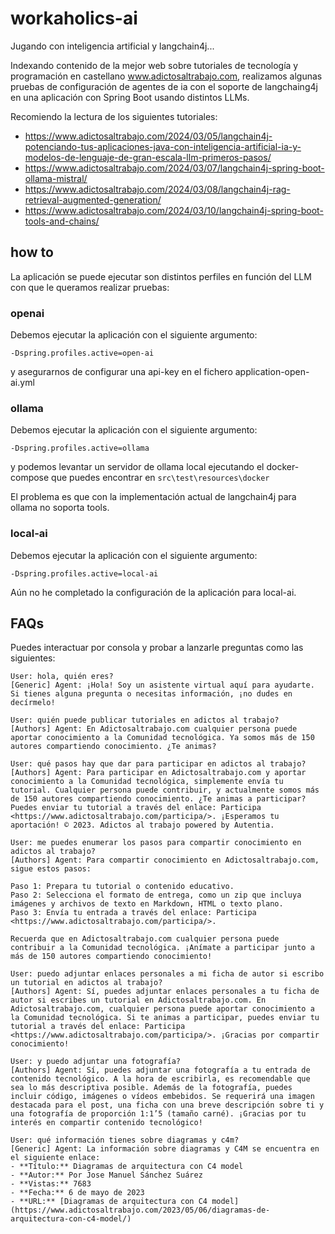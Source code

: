 # workaholics-ai
Jugando con inteligencia artificial y langchain4j...

Indexando contenido de la mejor web sobre tutoriales de tecnología y programación en castellano www.adictosaltrabajo.com, 
realizamos algunas pruebas de configuración de agentes de ia con el soporte de langchaing4j en una aplicación con Spring Boot 
usando distintos LLMs.

Recomiendo la lectura de los siguientes tutoriales:

* https://www.adictosaltrabajo.com/2024/03/05/langchain4j-potenciando-tus-aplicaciones-java-con-inteligencia-artificial-ia-y-modelos-de-lenguaje-de-gran-escala-llm-primeros-pasos/
* https://www.adictosaltrabajo.com/2024/03/07/langchain4j-spring-boot-ollama-mistral/
* https://www.adictosaltrabajo.com/2024/03/08/langchain4j-rag-retrieval-augmented-generation/
* https://www.adictosaltrabajo.com/2024/03/10/langchain4j-spring-boot-tools-and-chains/

## how to

La aplicación se puede ejecutar son distintos perfiles en función del LLM con que le queramos realizar pruebas:

### openai

Debemos ejecutar la aplicación con el siguiente argumento:
```
-Dspring.profiles.active=open-ai
```

y asegurarnos de configurar una api-key en el fichero application-open-ai.yml

### ollama

Debemos ejecutar la aplicación con el siguiente argumento:
```
-Dspring.profiles.active=ollama
```

y podemos levantar un servidor de ollama local ejecutando el docker-compose que puedes encontrar en `src\test\resources\docker`

El problema es que con la implementación actual de langchain4j para ollama no soporta tools.

### local-ai

Debemos ejecutar la aplicación con el siguiente argumento:

```
-Dspring.profiles.active=local-ai
```

Aún no he completado la configuración de la aplicación para local-ai.

## FAQs

Puedes interactuar por consola y probar a lanzarle preguntas como las siguientes:

```
User: hola, quién eres?
[Generic] Agent: ¡Hola! Soy un asistente virtual aquí para ayudarte. Si tienes alguna pregunta o necesitas información, ¡no dudes en decírmelo!

User: quién puede publicar tutoriales en adictos al trabajo?
[Authors] Agent: En Adictosaltrabajo.com cualquier persona puede aportar conocimiento a la Comunidad tecnológica. Ya somos más de 150 autores compartiendo conocimiento. ¿Te animas?

User: qué pasos hay que dar para participar en adictos al trabajo?
[Authors] Agent: Para participar en Adictosaltrabajo.com y aportar conocimiento a la Comunidad tecnológica, simplemente envía tu tutorial. Cualquier persona puede contribuir, y actualmente somos más de 150 autores compartiendo conocimiento. ¿Te animas a participar? Puedes enviar tu tutorial a través del enlace: Participa <https://www.adictosaltrabajo.com/participa/>. ¡Esperamos tu aportación! © 2023. Adictos al trabajo powered by Autentia.

User: me puedes enumerar los pasos para compartir conocimiento en adictos al trabajo?
[Authors] Agent: Para compartir conocimiento en Adictosaltrabajo.com, sigue estos pasos:

Paso 1: Prepara tu tutorial o contenido educativo.
Paso 2: Selecciona el formato de entrega, como un zip que incluya imágenes y archivos de texto en Markdown, HTML o texto plano.
Paso 3: Envía tu entrada a través del enlace: Participa <https://www.adictosaltrabajo.com/participa/>.

Recuerda que en Adictosaltrabajo.com cualquier persona puede contribuir a la Comunidad tecnológica. ¡Anímate a participar junto a más de 150 autores compartiendo conocimiento!

User: puedo adjuntar enlaces personales a mi ficha de autor si escribo un tutorial en adictos al trabajo?
[Authors] Agent: Sí, puedes adjuntar enlaces personales a tu ficha de autor si escribes un tutorial en Adictosaltrabajo.com. En Adictosaltrabajo.com, cualquier persona puede aportar conocimiento a la Comunidad tecnológica. Si te animas a participar, puedes enviar tu tutorial a través del enlace: Participa <https://www.adictosaltrabajo.com/participa/>. ¡Gracias por compartir conocimiento!

User: y puedo adjuntar una fotografía?
[Authors] Agent: Sí, puedes adjuntar una fotografía a tu entrada de contenido tecnológico. A la hora de escribirla, es recomendable que sea lo más descriptiva posible. Además de la fotografía, puedes incluir código, imágenes o vídeos embebidos. Se requerirá una imagen destacada para el post, una ficha con una breve descripción sobre ti y una fotografía de proporción 1:1’5 (tamaño carné). ¡Gracias por tu interés en compartir contenido tecnológico!

User: qué información tienes sobre diagramas y c4m?
[Generic] Agent: La información sobre diagramas y C4M se encuentra en el siguiente enlace:
- **Título:** Diagramas de arquitectura con C4 model
- **Autor:** Por Jose Manuel Sánchez Suárez
- **Vistas:** 7683
- **Fecha:** 6 de mayo de 2023
- **URL:** [Diagramas de arquitectura con C4 model](https://www.adictosaltrabajo.com/2023/05/06/diagramas-de-arquitectura-con-c4-model/)

```